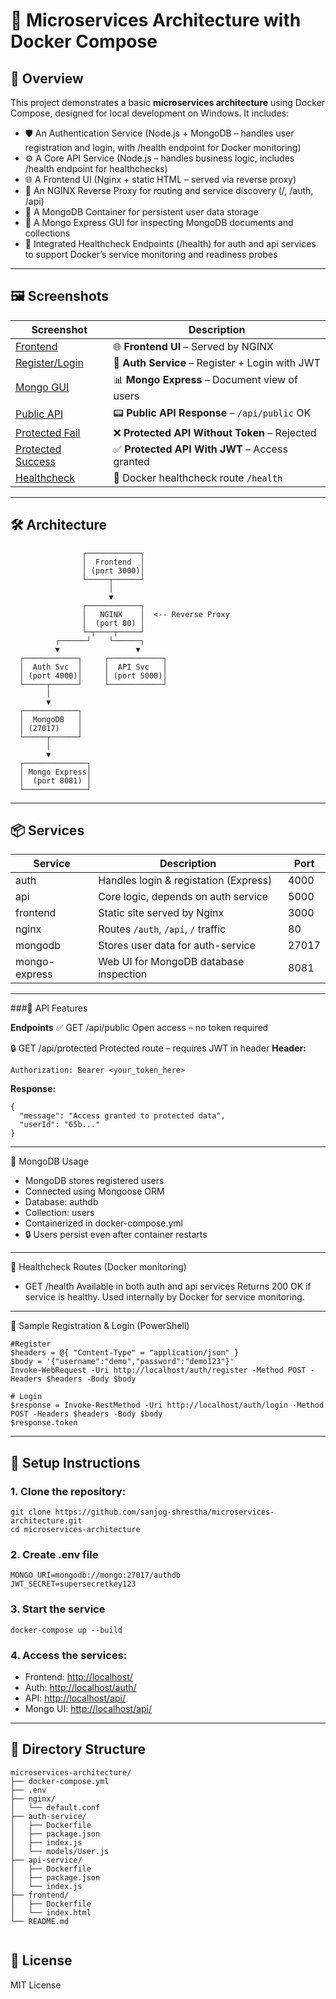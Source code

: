 # 🧱 Microservices Architecture with Docker Compose

## 📖 Overview

This project demonstrates a basic **microservices architecture** using Docker Compose, designed for local development on Windows. It includes:

- 🛡️ An Authentication Service (Node.js + MongoDB – handles user registration and login, with /health endpoint for Docker monitoring)
- ⚙️ A Core API Service (Node.js – handles business logic, includes /health endpoint for healthchecks)
- 🌐 A Frontend UI (Nginx + static HTML – served via reverse proxy)
- 🔀 An NGINX Reverse Proxy for routing and service discovery (/, /auth, /api)
- 🍃 A MongoDB Container for persistent user data storage
- 🧪 A Mongo Express GUI for inspecting MongoDB documents and collections
- 💓 Integrated Healthcheck Endpoints (/health) for auth and api services to support Docker’s service monitoring and readiness probes
---

## 🖼️ Screenshots
| Screenshot                                                    | Description                                      |
| --------------------------------------------------------------| -------------------------------------------------|
| [Frontend](screenshots/frontend-ui.png)                       | 🌐 **Frontend UI** – Served by NGINX            |
| [Register/Login](screenshots/auth-response.png)               | 🔐 **Auth Service** – Register + Login with JWT |
| [Mongo GUI](screenshots/mongo-express.png)                    | 📊 **Mongo Express** – Document view of users   |
| [Public API](screenshots/Api/public_endpoint.png)             | 📟 **Public API Response** – `/api/public` OK   |
| [Protected Fail](screenshots/Api/protected_endpoint.png)      | ❌ **Protected API Without Token** – Rejected   |
| [Protected Success](screenshots/Api/protected_successful.png) | ✅ **Protected API With JWT** – Access granted  |
| [Healthcheck](screenshots/healthcheck.png)                    | 💓 Docker healthcheck route `/health`           |


---

## 🛠 Architecture

```
                ┌────────────┐
                │  Frontend  │
                │ (port 3000)│
                └─────┬──────┘
                      │
                      ▼
                ┌────────────┐
                │   NGINX    │  <-- Reverse Proxy
                │  (port 80) │
                └─┬────┬─────┘
          ┌──────┘    └──────┐
          ▼                 ▼
  ┌────────────┐     ┌────────────┐
  │  Auth Svc  │     │  API Svc   │
  │ (port 4000)│     │ (port 5000)│
  └─────┬──────┘     └────────────┘
        │
        ▼
  ┌────────────┐
  │  MongoDB   │
  │ (27017)    │
  └─────┬──────┘
        │
        ▼
  ┌──────────────┐
  │ Mongo Express│
  │  (port 8081) │
  └──────────────┘
```

---

## 📦 Services

| Service       | Description                           | Port |
|---------------|---------------------------------------|------|
| auth          | Handles login & registation (Express) | 4000 |
| api           | Core logic, depends on auth service   | 5000 |
| frontend      | Static site served by Nginx           | 3000 |
| nginx         | Routes `/auth`, `/api`, `/` traffic   | 80   |
| mongodb       | Stores user data for auth-service     | 27017|
| mongo-express | Web UI for MongoDB database inspection| 8081 |


---

###🔐 API Features

**Endpoints**
✅ GET /api/public
Open access – no token required

🔒 GET /api/protected
Protected route – requires JWT in header
**Header:**

    Authorization: Bearer <your_token_here>

**Response:**

    {
      "message": "Access granted to protected data",
      "userId": "65b..."
    }

--- 

💾 MongoDB Usage
- MongoDB stores registered users
- Connected using Mongoose ORM
- Database: authdb
- Collection: users
- Containerized in docker-compose.yml
- 🔒 Users persist even after container restarts

---
💓 Healthcheck Routes (Docker monitoring)

- GET /health
  Available in both auth and api services
  Returns 200 OK if service is healthy.
Used internally by Docker for service monitoring.
--- 

🧪 Sample Registration & Login (PowerShell)

    #Register
    $headers = @{ "Content-Type" = "application/json" }
    $body = '{"username":"demo","password":"demo123"}'
    Invoke-WebRequest -Uri http://localhost/auth/register -Method POST -Headers $headers -Body $body
    
    # Login
    $response = Invoke-RestMethod -Uri http://localhost/auth/login -Method POST -Headers $headers -Body $body
    $response.token


--- 

## 🚀 Setup Instructions

### 1. Clone the repository:
```
git clone https://github.com/sanjog-shrestha/microservices-architecture.git
cd microservices-architecture
```

### 2. Create .env file
```
MONGO_URI=mongodb://mongo:27017/authdb
JWT_SECRET=supersecretkey123
```

### 3. Start the service
```
docker-compose up --build
```

### 4. Access the services:
- Frontend: [http://localhost/](http://localhost/)
- Auth: [http://localhost/auth/](http://localhost/auth/)
- API: [http://localhost/api/](http://localhost/api/)
- Mongo UI: [http://localhost/api/](http://localhost:8081)

---

## 📁 Directory Structure

```
microservices-architecture/
├── docker-compose.yml
├── .env
├── nginx/
│   └── default.conf
├── auth-service/
│   ├── Dockerfile
│   ├── package.json
│   ├── index.js
│   └── models/User.js
├── api-service/
│   ├── Dockerfile
│   ├── package.json
│   └── index.js
├── frontend/
│   ├── Dockerfile
│   └── index.html
└── README.md


```

## 📃 License

MIT License

